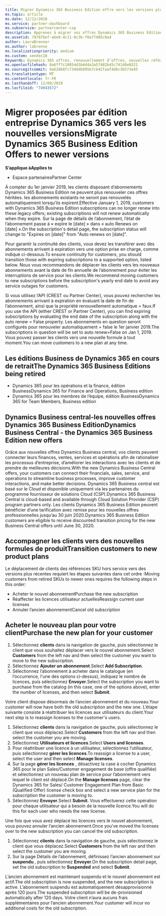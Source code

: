 ```yaml
---
title: Migrer Dynamics 365 Business Edition offre vers les versions plus récentes | Espace partenaires
ms.topic: article
ms.date: 12/12/2018
ms.service: partner-dashboard
ms.subservice: partnercenter-csp
description: Apprenez à migrer vos offres Dynamics 365 Business Edition vers des versions plus récentes avant qu’elles n’expirent.
ms.assetid: 79787bef-a6e9-4c11-8c3b-f0a77485c0a4
author: LauraBrenner
ms.author: labrenne
ms.localizationpriority: medium
ms.custom: seodec18
Keywords: Dynamics 365 offres, renouvellement d’offres, nouvelles références (SKU) Dynamics 365
ms.openlocfilehash: 8a6ff7c10854d3b4d4a3a57482b45c741d8e0321
ms.sourcegitcommit: 9a628b8fc73d4db995b7cb42faaf4d6c3b573e45
ms.translationtype: MT
ms.contentlocale: fr-FR
ms.lasthandoff: 12/09/2019
ms.locfileid: "74943572"
---
```

# <a name="migrate-dynamics-365-business-edition-offers-to-newer-versions"></a><span data-ttu-id="fc3fd-104">Migrer proposées par édition entreprise Dynamics 365 vers les nouvelles versions</span><span class="sxs-lookup"><span data-stu-id="fc3fd-104">Migrate Dynamics 365 Business Edition Offers to newer versions</span></span> 

<span data-ttu-id="fc3fd-105">**S’applique à**</span><span class="sxs-lookup"><span data-stu-id="fc3fd-105">**Applies to**</span></span>

- <span data-ttu-id="fc3fd-106">Espace partenaires</span><span class="sxs-lookup"><span data-stu-id="fc3fd-106">Partner Center</span></span>

<span data-ttu-id="fc3fd-107">À compter du 1er janvier 2019, les clients disposant d’abonnements Dynamics 365 Business Edition ne peuvent plus renouveler ces offres héritées. les abonnements existants ne seront pas renouvelés automatiquement lorsqu’ils expirent.</span><span class="sxs-lookup"><span data-stu-id="fc3fd-107">Effective January 1, 2019, customers with Dynamics 365 Business Edition subscriptions can no longer renew into these legacy offers; existing subscriptions will not renew automatically when they expire.</span></span> <span data-ttu-id="fc3fd-108">Sur la page de détails de l’abonnement, l’état de l’abonnement passe à « expire le [date] » dans « auto Renews on [date] ».</span><span class="sxs-lookup"><span data-stu-id="fc3fd-108">On the subscription's detail page, the subscription status will change to "Expires on [date]" from "Auto renews on [date]".</span></span>

<span data-ttu-id="fc3fd-109">Pour garantir la continuité des clients, vous devez les transférer avec des abonnements arrivant à expiration vers une option prise en charge, comme indiqué ci-dessous.</span><span class="sxs-lookup"><span data-stu-id="fc3fd-109">To ensure continuity for customers, you should transition those with expiring subscriptions to a supported option, listed below.</span></span> <span data-ttu-id="fc3fd-110">Nous vous recommandons de déplacer les clients vers les nouveaux abonnements avant la date de fin annuelle de l’abonnement pour éviter les interruptions de service pour les clients.</span><span class="sxs-lookup"><span data-stu-id="fc3fd-110">We recommend moving customers to new subscriptions before the subscription's yearly end date to avoid any service outages for customers.</span></span>

<span data-ttu-id="fc3fd-111">Si vous utilisez l’API (CREST ou Partner Center), vous pouvez rechercher les abonnements arrivant à expiration en évaluant la date de fin de l’abonnement, ainsi que la propriété renouvellement automatique = faux.</span><span class="sxs-lookup"><span data-stu-id="fc3fd-111">If you use the API (either CREST or Partner Center), you can find expiring subscriptions by evaluating the end date of the subscription along with the auto renew = False property.</span></span> <span data-ttu-id="fc3fd-112">Les abonnements en question seront configurés pour renouveler automatiquement = false le 1er janvier 2019.</span><span class="sxs-lookup"><span data-stu-id="fc3fd-112">The subscriptions in question will be set to auto renew=False on Jan 1, 2019.</span></span> <span data-ttu-id="fc3fd-113">Vous pouvez passer les clients vers une nouvelle formule à tout moment.</span><span class="sxs-lookup"><span data-stu-id="fc3fd-113">You can move customers to a new plan at any time.</span></span> 

## <a name="the-dynamics-365-business-editions-being-retired"></a><span data-ttu-id="fc3fd-114">Les éditions Business de Dynamics 365 en cours de retrait</span><span class="sxs-lookup"><span data-stu-id="fc3fd-114">The Dynamics 365 Business Editions being retired</span></span>

- <span data-ttu-id="fc3fd-115">Dynamics 365 pour les opérations et la finance, édition Business</span><span class="sxs-lookup"><span data-stu-id="fc3fd-115">Dynamics 365 for Finance and Operations, Business edition</span></span>
- <span data-ttu-id="fc3fd-116">Dynamics 365 pour les membres de l’équipe, édition Business</span><span class="sxs-lookup"><span data-stu-id="fc3fd-116">Dynamics 365 for Team Members, Business edition</span></span>

## <a name="dynamics-business-central---the-dynamics-365-business-edition-new-offers"></a><span data-ttu-id="fc3fd-117">Dynamics Business central-les nouvelles offres Dynamics 365 Business Edition</span><span class="sxs-lookup"><span data-stu-id="fc3fd-117">Dynamics Business Central - the Dynamics 365 Business Edition new offers</span></span>

<span data-ttu-id="fc3fd-118">Grâce aux nouvelles offres Dynamics Business central, vos clients peuvent connecter leurs finances, ventes, services et opérations afin de rationaliser les processus d’entreprise, d’améliorer les interactions avec les clients et de prendre de meilleures décisions.</span><span class="sxs-lookup"><span data-stu-id="fc3fd-118">With the new Dynamics Business Central offers, your customers can connect their financials, sales, service, and operations to streamline business processes, improve customer interactions, and make better decisions.</span></span> <span data-ttu-id="fc3fd-119">Dynamics 365 Business central est basé sur le Cloud et disponible uniquement via les partenaires du programme fournisseur de solutions Cloud (CSP).</span><span class="sxs-lookup"><span data-stu-id="fc3fd-119">Dynamics 365 Business Central is cloud-based and available through Cloud Solution Provider (CSP) program partners only.</span></span>
<span data-ttu-id="fc3fd-120">Les clients Dynamics 365 Business Edition peuvent bénéficier d’une tarification avec remise pour les nouvelles offres professionnelles jusqu’au 30 juin 2020.</span><span class="sxs-lookup"><span data-stu-id="fc3fd-120">Dynamics 365 Business Edition customers are eligible to receive discounted transition pricing for the new Business Central offers until June 30, 2020.</span></span>

## <a name="transition-customers-to-new-product-plans"></a><span data-ttu-id="fc3fd-121">Accompagner les clients vers des nouvelles formules de produit</span><span class="sxs-lookup"><span data-stu-id="fc3fd-121">Transition customers to new product plans</span></span>

 <span data-ttu-id="fc3fd-122">Le déplacement de clients des références SKU hors service vers des versions plus récentes requiert les étapes suivantes dans cet ordre :</span><span class="sxs-lookup"><span data-stu-id="fc3fd-122">Moving customers from retired SKUs to newer ones requires the following steps in this order:</span></span>

- <span data-ttu-id="fc3fd-123">Acheter le nouvel abonnement</span><span class="sxs-lookup"><span data-stu-id="fc3fd-123">Purchase the new subscription</span></span>
- <span data-ttu-id="fc3fd-124">Réaffecter les licences utilisateur actuelles</span><span class="sxs-lookup"><span data-stu-id="fc3fd-124">Reassign current user licenses</span></span>
- <span data-ttu-id="fc3fd-125">Annuler l’ancien abonnement</span><span class="sxs-lookup"><span data-stu-id="fc3fd-125">Cancel old subscription</span></span>

## <a name="purchase-the-new-plan-for-your-customer"></a><span data-ttu-id="fc3fd-126">Acheter le nouveau plan pour votre client</span><span class="sxs-lookup"><span data-stu-id="fc3fd-126">Purchase the new plan for your customer</span></span>

1. <span data-ttu-id="fc3fd-127">Sélectionnez **clients** dans la navigation de gauche, puis sélectionnez le client que vous souhaitez déplacer vers le nouvel abonnement.</span><span class="sxs-lookup"><span data-stu-id="fc3fd-127">Select **Customers** from the left nav and then select the customer you want to move to the new subscription.</span></span>
2. <span data-ttu-id="fc3fd-128">Sélectionnez **Ajouter un abonnement**.</span><span class="sxs-lookup"><span data-stu-id="fc3fd-128">Select **Add Subscription**.</span></span>
3. <span data-ttu-id="fc3fd-129">Sélectionnez l’abonnement à acheter dans le catalogue (en l’occurrence, l'une des options ci-dessus), indiquez le nombre de licences, puis sélectionnez **Envoyer**.</span><span class="sxs-lookup"><span data-stu-id="fc3fd-129">Select the subscription you want to purchase from the catalog (in this case, one of the options above), enter the number of licenses, and then select **Submit**.</span></span> 

<span data-ttu-id="fc3fd-130">Votre client dispose désormais de l’ancien abonnement et du nouveau.</span><span class="sxs-lookup"><span data-stu-id="fc3fd-130">Your customer will now have both the old subscription and the new one.</span></span> <span data-ttu-id="fc3fd-131">L’étape suivante consiste à réattribuer les licences aux utilisateurs du client.</span><span class="sxs-lookup"><span data-stu-id="fc3fd-131">Your next step is to reassign licenses to the customer's users.</span></span>

1. <span data-ttu-id="fc3fd-132">Sélectionnez **clients** dans la navigation de gauche, puis sélectionnez le client que vous déplacez.</span><span class="sxs-lookup"><span data-stu-id="fc3fd-132">Select **Customers** from the left nav and then select the customer you are moving.</span></span>
2. <span data-ttu-id="fc3fd-133">Sélectionnez **Utilisateurs et licences**.</span><span class="sxs-lookup"><span data-stu-id="fc3fd-133">Select **Users and licenses**.</span></span>
3. <span data-ttu-id="fc3fd-134">Pour réattribuer une licence à un utilisateur, sélectionnez l’utilisateur, puis sélectionnez **gérer les licences**.</span><span class="sxs-lookup"><span data-stu-id="fc3fd-134">To reassign a license to a user, select the user and then select **Manage licenses**.</span></span> 
4. <span data-ttu-id="fc3fd-135">Sur la page **gérer les licences** , désactivez la case à cocher Dynamics 365 pour le plan Sales/Customer engagement de base (offre qualifiée) et sélectionnez un nouveau plan de service pour l’abonnement vers lequel le client est déplacé.</span><span class="sxs-lookup"><span data-stu-id="fc3fd-135">On the **Manage licenses** page, clear the Dynamics 365 for Sales/ Customer Engagement Plan from Basic (Qualified Offer) license check box and select a new service plan for the subscription the customer is moving to.</span></span> 
5. <span data-ttu-id="fc3fd-136">Sélectionnez **Envoyer**.</span><span class="sxs-lookup"><span data-stu-id="fc3fd-136">Select **Submit**.</span></span> <span data-ttu-id="fc3fd-137">Vous effectuerez cette opération pour chaque utilisateur qui a besoin de la nouvelle licence.</span><span class="sxs-lookup"><span data-stu-id="fc3fd-137">You will do this for each user who needs the new license.</span></span> 

<span data-ttu-id="fc3fd-138">Une fois que vous avez déplacé les licences vers le nouvel abonnement, vous pouvez annuler l’ancien abonnement.</span><span class="sxs-lookup"><span data-stu-id="fc3fd-138">Once you've moved the licenses over to the new subscription you can cancel the old subscription.</span></span> 

1. <span data-ttu-id="fc3fd-139">Sélectionnez **clients** dans la navigation de gauche, puis sélectionnez le client que vous déplacez.</span><span class="sxs-lookup"><span data-stu-id="fc3fd-139">Select **Customers** from the left nav and then select the customer you are moving.</span></span>
2. <span data-ttu-id="fc3fd-140">Sur la page Détails de l’abonnement, définissez l’ancien abonnement sur **suspendu** , puis sélectionnez **Envoyer**.</span><span class="sxs-lookup"><span data-stu-id="fc3fd-140">On the subscription detail page, set the old subscription to **Suspended** and select **Submit**.</span></span>

<span data-ttu-id="fc3fd-141">L’ancien abonnement est maintenant suspendu et le nouvel abonnement est actif.</span><span class="sxs-lookup"><span data-stu-id="fc3fd-141">The old subscription is now suspended, and the new subscription is active.</span></span> <span data-ttu-id="fc3fd-142">L’abonnement suspendu est automatiquement désapprovisionné après 120 jours.</span><span class="sxs-lookup"><span data-stu-id="fc3fd-142">The suspended subscription will be de-provisioned automatically after 120 days.</span></span> <span data-ttu-id="fc3fd-143">Votre client n’aura aucuns frais supplémentaires pour l’ancien abonnement.</span><span class="sxs-lookup"><span data-stu-id="fc3fd-143">Your customer will incur no additional costs for the old subscription.</span></span>

